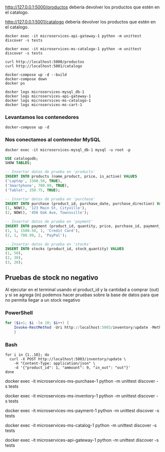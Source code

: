 http://127.0.0.1:5000/productos debería devolver los productos que estén en el catalogo.

http://127.0.0.1:5001/catalogo debería devolver los productos que estén en el catalogo.

```shell
docker exec -it microservices-api-gateway-1 python -m unittest discover -s tests
```

```shell
docker exec -it microservices-ms-catalogo-1 python -m unittest discover -s tests
```

```shell
curl http://localhost:5000/productos
curl http://localhost:5001/catalogo   
```

```shell
docker-compose up -d --build
docker-compose down
docker ps
```

```shell
docker logs microservices-mysql_db-1 
docker logs microservices-api-gateway-1
docker logs microservices-ms-catalogo-1
docker logs microservices-ms-cart-1
```

### Levantamos los contenedores

```shell
docker-compose up -d
```

### Nos conectamos al contenedor MySQL

```shell
docker exec -it microservices-mysql_db-1 mysql -u root -p
```

```sql
USE catalogodb;
SHOW TABLES;
```

```sql
-- Insertar datos de prueba en 'products'
INSERT INTO products (name_product, price, is_active) VALUES
('Laptop', 1500.50, TRUE),
('Smartphone', 700.99, TRUE),
('Tablet', 350.75, TRUE);

-- Insertar datos de prueba en 'purchase'
INSERT INTO purchase (product_id, purchase_date, purchase_direction) VALUES
(1, NOW(), '123 Main St, Cityville'),
(2, NOW(), '456 Oak Ave, Townsville');

-- Insertar datos de prueba en 'payment'
INSERT INTO payment (product_id, quantity, price, purchase_id, payment_method) VALUES
(1, 1, 1500.50, 1, 'Credit Card'),
(2, 1, 700.99, 2, 'PayPal');

-- Insertar datos de prueba en 'stocks'
INSERT INTO stocks (product_id, stock_quantity) VALUES
(1, 50),
(2, 30),
(3, 20);
```

## Pruebas de stock no negativo

Al ejecutar en el terminal usando el product_id y la cantidad a comprar (out) y si se agrega (in) podemos hacer pruebas sobre la base de datos para que no permita llegar a un stock negativo

### PowerShell

```powershell
for ($i=1; $i -le 10; $i++) {
    Invoke-RestMethod -Uri http://localhost:5003/inventory/update -Method POST -Headers @{"Content-Type"="application/json"} -Body '{"product_id": 1, "ammount": 9, "in_out": "out"}'
    }
```

### Bash

```shell
for i in {1..10}; do
  curl -X POST http://localhost:5003/inventory/update \
    -H "Content-Type: application/json" \
    -d '{"product_id": 1, "ammount": 9, "in_out": "out"}'
done
```

docker exec -it microservices-ms-purchase-1 python -m unittest discover -s tests

docker exec -it microservices-ms-inventory-1 python -m unittest discover -s tests

docker exec -it microservices-ms-payment-1 python -m unittest discover -s tests  

docker exec -it microservices-ms-catalog-1 python -m unittest discover -s tests  

docker exec -it microservices-api-gateway-1 python -m unittest discover -s tests 
